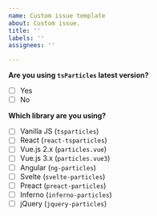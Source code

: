 ```yaml
---
name: Custom issue template
about: Custom issue.
title: ''
labels: ''
assignees: ''

---
```


**Are you using `tsParticles` latest version?**

- [ ] Yes
- [ ] No

**Which library are you using?**

- [ ] Vanilla JS (`tsparticles`)
- [ ] React (`react-tsparticles`)
- [ ] Vue.js 2.x (`particles.vue`)
- [ ] Vue.js 3.x (`particles.vue3`)
- [ ] Angular (`ng-particles`)
- [ ] Svelte (`svelte-particles`)
- [ ] Preact (`preact-particles`)
- [ ] Inferno (`inferno-particles`)
- [ ] jQuery (`jquery-particles`)
